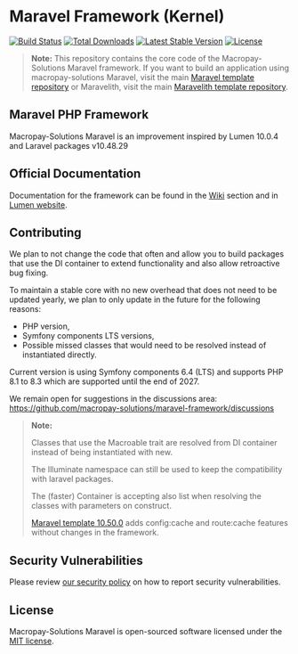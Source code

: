 # Maravel Framework (Kernel)

[![Build Status](https://github.com/macropay-solutions/maravel-framework/actions/workflows/tests.yml/badge.svg)](https://github.com/macropay-solutions/maravel-framework/actions)
[![Total Downloads](https://img.shields.io/packagist/dt/macropay-solutions/maravel-framework)](https://packagist.org/packages/macropay-solutions/maravel-framework)
[![Latest Stable Version](https://img.shields.io/packagist/v/macropay-solutions/maravel-framework)](https://packagist.org/packages/macropay-solutions/maravel-framework)
[![License](https://img.shields.io/packagist/l/macropay-solutions/maravel-framework)](https://packagist.org/packages/macropay-solutions/maravel-framework)

> **Note:** This repository contains the core code of the Macropay-Solutions Maravel framework. If you want to build an application using macropay-solutions Maravel, visit the main [Maravel template repository](https://github.com/macropay-solutions/maravel) or Maravelith, visit the main [Maravelith template repository](https://github.com/macropay-solutions/maravelith).

## Maravel PHP Framework

Macropay-Solutions Maravel is an improvement inspired by Lumen  10.0.4 and Laravel packages v10.48.29

## Official Documentation

Documentation for the framework can be found in the [Wiki](https://github.com/macropay-solutions/maravel-framework/wiki) section and in [Lumen website](https://lumen.laravel.com/docs/10.x).

## Contributing

We plan to not change the code that often and allow you to build packages that use the DI container to extend functionality and also allow retroactive bug fixing.

To maintain a stable core with no new overhead that does not need to be updated yearly, we plan to only update in the future for the following reasons:

- PHP version,
- Symfony components LTS versions,
- Possible missed classes that would need to be resolved instead of instantiated directly.

Current version is using Symfony components 6.4 (LTS) and supports PHP 8.1 to 8.3 which are supported until the end of 2027.

We remain open for suggestions in the discussions area: https://github.com/macropay-solutions/maravel-framework/discussions

> **Note:**
>
> Classes that use the Macroable trait are resolved from DI container instead of being instantiated with new.
>
> The Illuminate namespace can still be used to keep the compatibility with laravel packages.
>
> The (faster) Container is accepting also list when resolving the classes with parameters on construct.
>
> [Maravel template 10.50.0](https://github.com/macropay-solutions/maravel) adds config:cache and route:cache features without changes in the framework.

## Security Vulnerabilities

Please review [our security policy](https://github.com/macropay-solutions/maravel-framework/security/policy) on how to report security vulnerabilities.

## License

Macropay-Solutions Maravel is open-sourced software licensed under the [MIT license](LICENSE).
